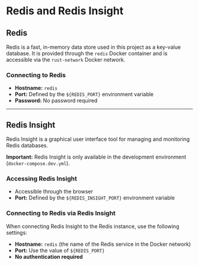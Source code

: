 # Redis and Redis Insight

## Redis

Redis is a fast, in-memory data store used in this project as a key-value database. It is provided through the `redis` Docker container and is accessible via the `rust-network` Docker network.

### Connecting to Redis

- **Hostname:** `redis`
- **Port:** Defined by the `${REDIS_PORT}` environment variable
- **Password:** No password required

---

## Redis Insight

Redis Insight is a graphical user interface tool for managing and monitoring Redis databases.

**Important:** Redis Insight is only available in the development environment (`docker-compose.dev.yml`).

### Accessing Redis Insight

- Accessible through the browser
- **Port:** Defined by the `${REDIS_INSIGHT_PORT}` environment variable

### Connecting to Redis via Redis Insight

When connecting Redis Insight to the Redis instance, use the following settings:

- **Hostname:** `redis` (the name of the Redis service in the Docker network)
- **Port:** Use the value of `${REDIS_PORT}`
- **No authentication required**